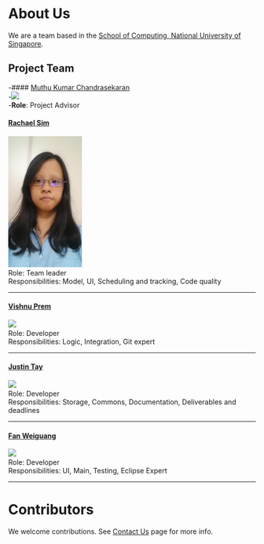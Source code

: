 # About Us

We are a team based in the [School of Computing, National University of Singapore](http://www.comp.nus.edu.sg).

## Project Team

-#### [Muthu Kumar Chandrasekaran](http://www.comp.nus.edu.sg/~damithch) <br>
-<img src="https://lh5.googleusercontent.com/swdvryeX53Wc7dCEh1Owfz6PmATQWo87AF6lr_J2qL7rrcTW8Nego1_YFdu2TSoxyQBpJ42I_X5n31AVF6O3nQV_ECVZvQN9xbFMa_fDHV03azyXHdSNJMaSGCw-VWUNJVuIsVNh" width="150"><br>
-**Role**: Project Advisor

#### [Rachael Sim](https://github.com/rachx)
<img src="images/RachaelSim.JPG" width="150"><br>
Role: Team leader <br>
Responsibilities: Model, UI, Scheduling and tracking, Code quality

-----

#### [Vishnu Prem](http://github.com/burnflare)
<img src="https://scontent-sin6-1.xx.fbcdn.net/v/t1.0-9/11164569_702434850048_9036107510817008066_n.jpg?oh=7bb9786a1649e0a996c420ad171b4b89&oe=5867997C" width="150"><br>
Role: Developer <br>
Responsibilities: Logic, Integration, Git expert

-----

#### [Justin Tay](https://github.com/INCENDE)
<img src="https://scontent-sin6-1.xx.fbcdn.net/v/t1.0-1/13263887_10154230768419399_6568873221777598771_n.jpg?oh=44a8b0e75beff2a5093d9ebe41e8184d&oe=58676A35" width="150"><br>
Role: Developer <br>
Responsibilities: Storage, Commons, Documentation, Deliverables and deadlines

-----

#### [Fan Weiguang](https://github.com/fanwgwg)
<img src="https://scontent-sin6-1.xx.fbcdn.net/v/t1.0-9/1620807_533605616799102_1063760847210595216_n.jpg?oh=a234967df49b7f4897f5848eaa8d5994&oe=586F7062" width="150"><br>
Role: Developer <br>
Responsibilities: UI, Main, Testing, Eclipse Expert

-----

# Contributors

We welcome contributions. See [Contact Us](ContactUs.md) page for more info.
